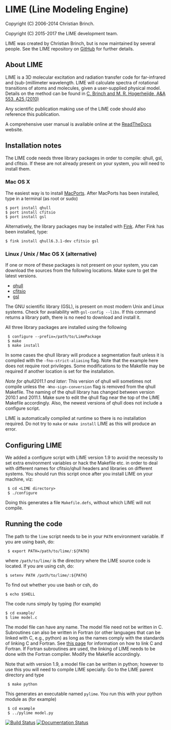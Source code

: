 LIME (Line Modeling Engine)
===========================

Copyright (C) 2006-2014 Christian Brinch.

Copyright (C) 2015-2017 the LIME development team.

LIME was created by Christian Brinch, but is now maintained by several people. See the LIME repository on [GitHub](https://github.com/lime-rt/lime) for further details.
  
About LIME
----------

LIME is a 3D molecular excitation and radiation transfer code for
far-infrared and (sub-)millimeter wavelength. LIME will calculate
spectra of rotational transitions of atoms and molecules, given a
user-supplied physical model.  Details on the method can be found in
[C. Brinch and M. R. Hogerheijde, A&A 553, A25
(2010)](http://adsabs.harvard.edu/abs/2010A%26A...523A..25B)

Any scientific publication making use of the LIME code should also
reference this publication.

A comprehensive user manual is available online at the [ReadTheDocs](http://lime.readthedocs.org/) website.

Installation notes
------------------

The LIME code needs three library packages in order to compile: qhull,
gsl, and cfitsio. If these are not already present on your system, you will need to install them.

### Mac OS X

The easiest way is to install
[MacPorts](http://www.macports.org). After MacPorts has been
installed, type in a terminal (as root or sudo)

```
$ port install qhull
$ port install cfitsio
$ port install gsl
```

Alternatively, the library packages may be installed with
[Fink](http://www.finkproject.org). After Fink has been installed,
type:

```
$ fink install qhull6.3.1-dev cfitsio gsl
```

### Linux / Unix / Mac OS X (alternative)

If one or more of these packages is not present on your system, you can download the sources from the following locations. Make sure to get
the latest versions.

- [qhull](http://www.qhull.org/download/)
- [cfitsio](http://heasarc.gsfc.nasa.gov/fitsio/)
- [gsl](http://www.gnu.org/software/gsl/)

The GNU scientific library (GSL), is present on most modern Unix and
Linux systems. Check for availability with `gsl-config --libs`. If
this command returns a library path, there is no need to download and
install it.

All three library packages are installed using the following

```
 $ configure --prefix=/path/to/LimePackage
 $ make
 $ make install
 ```

In some cases the qhull library will produce a segmentation fault unless it is 
compiled with the `-fno-strict-aliasing` flag. Note that the example here does not 
require root privileges. Some modifications to the Makefile may be required if another
location is set for the installation.

*Note for qhull2011.1 and later:* This version of qhull will sometimes
not compile unless the `-Wno-sign-conversion` flag is removed from the
qhull Makefile. The naming of the qhull library has changed between
version 2010.1 and 2011.1. Make sure to edit the qhull flag near the
top of the LIME Makefile accordingly. Also, the newest versions of
qhull does not include a configure script.

LIME is automatically compiled at runtime so there is no installation
required. Do not try to `make` or `make install` LIME as this will produce an error.

Configuring LIME
----------------

We added a configure script with LIME version 1.9 to avoid the necessity to set extra environment variables or hack the Makefile etc. in order to deal with different names for cfitsio/qhull headers and libraries on different systems. You should run this script once after you install LIME on your machine, viz:

```
 $ cd <LIME directory>
 $ ./configure
```

Doing this generates a file `Makefile.defs`, without which LIME will not compile.


Running the code
----------------

The path to the `lime` script needs to be in your `PATH`
environment variable. If you are using bash, do:

```
 $ export PATH=/path/to/lime/:${PATH}
```

where `/path/to/lime/` is the directory where the LIME source code
is located. If you are using csh, do:

```
$ setenv PATH /path/to/lime/:${PATH}
```

To find out whether you use bash or csh, do

```
$ echo $SHELL
```

The code runs simply by typing (for example)

```
$ cd example/
$ lime model.c
```

The model file can have any name. The model file need not be written
in C.  Subroutines can also be written in Fortran (or other languages
that can be linked with C, e.g., python) as long as the names comply
with the standards of linking C and Fortran. See [this
page](http://tinyurl.com/y6sddr) for information on how to link C and
Fortran. If Fortran subroutines are used, the linking of LIME needs to
be done with the Fortran compiler. Modify the Makefile accordingly.

Note that with version 1.9, a model file can be written in python; however to use this you will need to compile LIME specially. Go to the LIME parent directory and type

```
 $ make python
```

This generates an executable named `pylime`. You run this with your python module as (for example)

```
 $ cd example
 $ ../pylime model.py
```

[![Build Status](https://travis-ci.org/lime-rt/lime.svg?branch=master)](https://travis-ci.org/lime-rt/lime) [![Documentation Status](https://readthedocs.org/projects/lime/badge/?version=latest)](https://readthedocs.org/projects/lime/?badge=latest)
